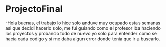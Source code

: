 # ProjectoFinal
-Hola buenas, el trabajo lo hice solo anduve muy ocupado estas semanas asi que decidi hacerlo solo, me fui guiando como el profesor iba haciendo los proyectos y probando todo de nuevo yo solo para entender como se hacia cada codigo y si me daba algun error donde tenia que ir a buscarlo.
